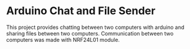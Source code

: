 # Arduino Chat and File Sender
 This project provides chatting between two computers with arduino and sharing files between two computers. Communication between two computers was made with NRF24L01 module.
